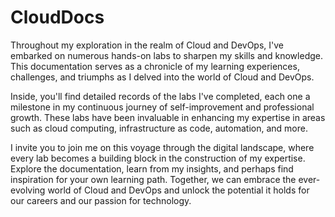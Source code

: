 # CloudDocs

Throughout my exploration in the realm of Cloud and DevOps, I've embarked on numerous hands-on labs to sharpen my skills and knowledge. This documentation serves as a chronicle of my learning experiences, challenges, and triumphs as I delved into the world of Cloud and DevOps.

Inside, you'll find detailed records of the labs I've completed, each one a milestone in my continuous journey of self-improvement and professional growth. These labs have been invaluable in enhancing my expertise in areas such as cloud computing, infrastructure as code, automation, and more.

I invite you to join me on this voyage through the digital landscape, where every lab becomes a building block in the construction of my expertise. Explore the documentation, learn from my insights, and perhaps find inspiration for your own learning path. Together, we can embrace the ever-evolving world of Cloud and DevOps and unlock the potential it holds for our careers and our passion for technology.
